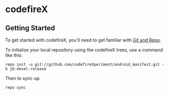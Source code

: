 codefireX
===========


Getting Started
---------------

To get started with codefireX, you'll need to get
familiar with [Git and Repo](http://source.android.com/source/using-repo.html).

To initialize your local repository using the codefireX trees, use a command like this:

    repo init -u git://github.com/codefireXperiment/android_manifest.git -b jb-devel-release

Then to sync up:

    repo sync
